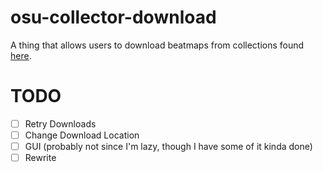# osu-collector-download
A thing that allows users to download beatmaps from collections found [here](https://osucollector.com).

# TODO
- [ ] Retry Downloads 
- [ ] Change Download Location
- [ ] GUI (probably not since I'm lazy, though I have some of it kinda done)
- [ ] Rewrite
